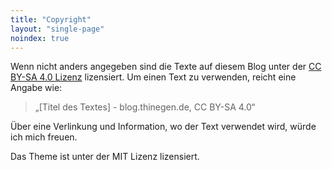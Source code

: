 ```yaml
---
title: "Copyright"
layout: "single-page"
noindex: true
---
```


Wenn nicht anders angegeben sind die Texte auf diesem Blog unter der [CC BY-SA 4.0 Lizenz](https://creativecommons.org/licenses/by-sa/4.0/deed.de) lizensiert. Um einen Text zu verwenden, reicht eine Angabe wie:

> &bdquo;[Titel des Textes] - blog.thinegen.de, CC BY-SA 4.0&ldquo;

Über eine Verlinkung und Information, wo der Text verwendet wird, würde ich mich freuen.

Das Theme ist unter der MIT Lizenz lizensiert.
